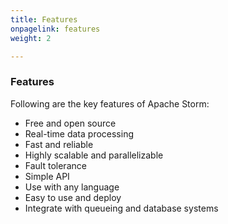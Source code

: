 ```yaml
---
title: Features
onpagelink: features
weight: 2

---
```


### **Features**

Following are the key features of Apache Storm:

- Free and open source
- Real-time data processing
- Fast and reliable
- Highly scalable and parallelizable
- Fault tolerance
- Simple API
- Use with any language
- Easy to use and deploy
- Integrate with queueing and database systems
 
